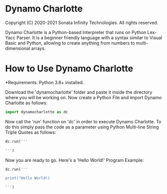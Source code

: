 # Dynamo Charlotte

Copyright (C) 2020-2021
Sonata Infinity Technologies.
All rights reserved.

Dynamo Charlotte is a Python-based Interpreter that runs on Python Lex-Yacc Parser. It is a beginner friendly language with a syntax similar to Visual Basic and Python, allowing to create anything from numbers to multi-dimensional arrays.

How to Use Dynamo Charlotte
==========

*Requirements: Python 3.6+ installed.

Download the 'dynamocharlotte' folder and paste it inside the directory where you will be working on. Now create a Python File and import Dynamo Charlotte as follows:

```python
import dynamocharlotte as dc
```

Now call the 'run' function on 'dc' in order to execute Dynamo Charlotte. To do this simply pass the code as a parameter using Python Multi-line String Triple Quotes as follows:

```python
dc.run('''

''')
```

Now you are ready to go. Here's a 'Hello World!' Program Example:

```python
dc.run('''

print("Hello World!)

''')
```









